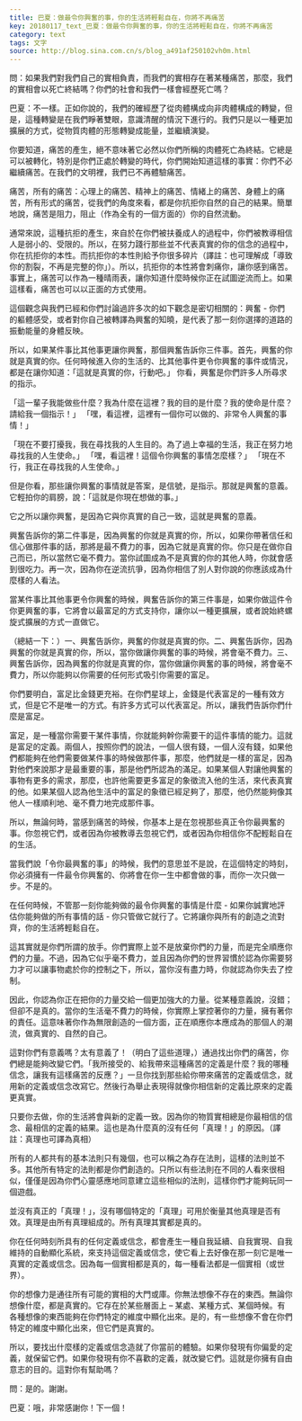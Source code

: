 ```yaml
---
title: 巴夏：做最令你興奮的事，你的生活將輕鬆自在，你將不再痛苦
key: 20180117_text_巴夏：做最令你興奮的事，你的生活將輕鬆自在，你將不再痛苦
category: text
tags: 文字
source: http://blog.sina.com.cn/s/blog_a491af250102vh0m.html
---
```


問：如果我們對我們自己的實相負責，而我們的實相存在著某種痛苦，那麼，我們的實相會以死亡終結嗎？你們的社會和我們一樣會經歷死亡嗎？

巴夏：不一樣。正如你說的，我們的確經歷了從肉體構成向非肉體構成的轉變，但是，這種轉變是在我們睜著雙眼，意識清醒的情況下進行的。我們只是以一種更加擴展的方式，從物質肉體的形態轉變成能量，並繼續演變。

你要知道，痛苦的產生，絕不意味著它必然以你們所稱的肉體死亡為終結。它總是可以被轉化，特別是你們正處於轉變的時代，你們開始知道這樣的事實：你們不必繼續痛苦。在我們的文明裡，我們已不再體驗痛苦。

痛苦，所有的痛苦：心理上的痛苦、精神上的痛苦、情緒上的痛苦、身體上的痛苦，所有形式的痛苦，從我們的角度來看，都是你抗拒你自然的自己的結果。簡單地說，痛苦是阻力，阻止（作為全有的一個方面的）你的自然流動。

通常來說，這種抗拒的產生，來自於在你們被扶養成人的過程中，你們被教導相信人是弱小的、受限的。所以，在努力踐行那些並不代表真實的你的信念的過程中，你在抗拒你的本性。而抗拒你的本性則給予你很多碎片（譯註：也可理解成「導致你的割裂，不再是完整的你」）。所以，抗拒你的本性將會刺痛你，讓你感到痛苦。事實上，痛苦可以作為一種晴雨表，讓你知道什麼時候你正在試圖逆流而上。如果這樣看，痛苦也可以以正面的方式使用。

這個觀念與我們已經和你們討論過許多次的如下觀念是密切相關的：興奮 - 你們的軀體感受，或者對你自己被轉譯為興奮的知曉，是代表了那一刻你選擇的道路的振動能量的身體反映。

所以，如果某件事比其他事更讓你興奮，那個興奮告訴你三件事。首先，興奮的你就是真實的你。任何時候進入你的生活的、比其他事件更令你興奮的事件或情況，都是在讓你知道：「這就是真實的你，行動吧。」 你看，興奮是你們許多人所尋求的指示。

「這一輩子我能做些什麼？我為什麼在這裡？我的目的是什麼？我的使命是什麼？請給我一個指示！」 「嘿，看這裡，這裡有一個你可以做的、非常令人興奮的事情！」

「現在不要打擾我，我在尋找我的人生目的。為了過上幸福的生活，我正在努力地尋找我的人生使命。」 「嘿，看這裡！這個令你興奮的事情怎麼樣？」 「現在不行，我正在尋找我的人生使命。」

但是你看，那些讓你興奮的事情就是答案，是信號，是指示。那就是興奮的意義。它輕拍你的肩膀，說：「這就是你現在想做的事。」

它之所以讓你興奮，是因為它與你真實的自己一致，這就是興奮的意義。

興奮告訴你的第二件事是，因為興奮的你就是真實的你，所以，如果你帶著信任和信心做那件事的話，那將是最不費力的事，因為它就是真實的你。你只是在做你自己而已，所以當然它毫不費力。當你試圖成為不是真實的你的其他人時，你就會感到很吃力。再一次，因為你在逆流抗爭，因為你相信了別人對你說的你應該成為什麼樣的人看法。

當某件事比其他事更令你興奮的時候，興奮告訴你的第三件事是，如果你做這件令你更興奮的事，它將會以最富足的方式支持你，讓你以一種更擴展，或者說始終螺旋式擴展的方式一直做它。

（總結一下：）一、興奮告訴你，興奮的你就是真實的你。二、興奮告訴你，因為興奮的你就是真實的你，所以，當你做讓你興奮的事的時候，將會毫不費力。三、興奮告訴你，因為興奮的你就是真實的你，當你做讓你興奮的事的時候，將會毫不費力，所以你能夠以你需要的任何形式吸引你需要的富足。

你們要明白，富足比金錢更充裕。在你們星球上，金錢是代表富足的一種有效方式，但是它不是唯一的方式。有許多方式可以代表富足。所以，讓我們告訴你們什麼是富足。

富足，是一種當你需要干某件事情，你就能夠幹你需要干的這件事情的能力。這就是富足的定義。兩個人，按照你們的說法，一個人很有錢，一個人沒有錢，如果他們都能夠在他們需要做某件事的時候做那件事，那麼，他們就是一樣的富足，因為對他們來說那才是最重要的事，那是他們所認為的滿足。如果某個人對讓他興奮的事物有更多的需求，那麼，也許他需要更多富足的象徵流入他的生活，來代表真實的他。如果某個人認為他生活中的富足的象徵已經足夠了，那麼，他仍然能夠像其他人一樣順利地、毫不費力地完成那件事。

所以，無論何時，當感到痛苦的時候，你基本上是在忽視那些真正令你最興奮的事。你忽視它們，或者因為你被教導去忽視它們，或者因為你相信你不配輕鬆自在的生活。

當我們說「令你最興奮的事」的時候，我們的意思並不是說，在這個特定的時刻，你必須擁有一件最令你興奮的、你將會在你一生中都會做的事，而你一次只做一步。不是的。

在任何時候，不管那一刻你能夠做的最令你興奮的事情是什麼 - 如果你誠實地評估你能夠做的所有事情的話 - 你只管做它就行了。它將讓你與所有的創造之流對齊，你的生活將輕鬆自在。

這其實就是你們所謂的放手。你們實際上並不是放棄你們的力量，而是完全順應你們的力量。不過，因為它似乎毫不費力，並且因為你們的世界習慣於認為你需要努力才可以讓事物處於你的控制之下，所以，當你沒有盡力時，你就認為你失去了控制。

因此，你認為你正在把你的力量交給一個更加強大的力量。從某種意義說，沒錯；但卻不是真的。當你的生活毫不費力的時候，你實際上掌控著你的力量，擁有著你的責任。這意味著你作為無限創造的一個方面，正在順應你本應成為的那個人的潮流，做真實的、自然的自己。

這對你們有意義嗎？太有意義了！（明白了這些道理，）通過找出你們的痛苦，你們總是能夠改變它們。「我所接受的、給我帶來這種痛苦的定義是什麼？我的哪種信念，讓我有這樣痛苦的反應？」一旦你找到那些給你帶來痛苦的定義或信念，就用新的定義或信念改寫它。然後行為舉止表現得就像你相信新的定義比原來的定義更真實。

只要你去做，你的生活將會與新的定義一致。因為你的物質實相總是你最相信的信念、最相信的定義的結果。這也是為什麼真的沒有任何「真理！」的原因。（譯註：真理也可譯為真相）

所有的人都共有的基本法則只有幾個，也可以稱之為存在法則，這樣的法則並不多。其他所有特定的法則都是你們創造的。只所以有些法則在不同的人看來很相似，僅僅是因為你們心靈感應地同意建立這些相似的法則，這樣你們才能夠玩同一個遊戲。

並沒有真正的「真理！」，沒有哪個特定的「真理」可用於衡量其他真理是否有效。真理是由所有真理組成的。所有真理其實都是真的。

你在任何時刻所具有的任何定義或信念，都會產生一種自我延續、自我實現、自我維持的自動顯化系統，來支持這個定義或信念，使它看上去好像在那一刻它是唯一真實的定義或信念。因為每一個實相都是真的，每一種看法都是一個實相（或世界）。

你的想像力是通往所有可能的實相的大門或庫。你無法想像不存在的東西。無論你想像什麼，都是真實的。它存在於某些層面上 – 某處、某種方式、某個時候。有各種想像的東西能夠在你們特定的維度中顯化出來。是的，有一些想像不會在你們特定的維度中顯化出來，但它們是真實的。

所以，要找出什麼樣的定義或信念造就了你當前的體驗。如果你發現有你偏愛的定義，就保留它們。如果你發現有你不喜歡的定義，就改變它們。這就是你擁有自由意志的目的。這對你有幫助嗎？

問：是的。謝謝。

巴夏：哦，非常感謝你！下一個！
